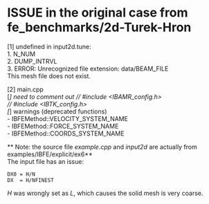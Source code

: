 # ISSUE in the original case from fe_benchmarks/2d-Turek-Hron
[1] undefined in input2d.tune:  
    1. N_NUM  
    2. DUMP_INTRVL  
    3. ERROR: Unrecognized file extension: data/BEAM_FILE  
        This mesh file does not exist.  

[2] main.cpp  
    [*] need to comment out 
        // #include <IBAMR_config.h>  
        // #include <IBTK_config.h>  
    [*] warnings (deprecated functions)  
        - IBFEMethod::VELOCITY_SYSTEM_NAME  
        - IBFEMethod::FORCE_SYSTEM_NAME  
        - IBFEMethod::COORDS_SYSTEM_NAME  
        
** Note: the source file _example.cpp_ and _input2d_ are actually from examples/IBFE/explicit/ex6**  
The input file has an issue:
```
DX0 = H/N                           
DX  = H/NFINEST  
```
*H* was wrongly set as *L*, which causes the solid mesh is very coarse.
